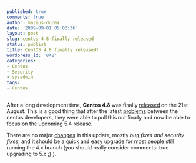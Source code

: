 ```yaml
---
published: true
comments: true
author: marius-ducea
date: '2009-09-01 05:03:36'
layout: post
slug: centos-4-8-finally-released
status: publish
title: CentOS 4.8 finally released!
wordpress_id: '842'
categories:
- Centos
- Security
- sysadmin
tags:
- Centos
---
```


After a long development time, **Centos 4.8** was finally [released](http://lists.centos.org/pipermail/centos-announce/2009-August/016106.html) on the 21st August. This is a good thing that after the latest [problems](http://www.centos.org/modules/news/article.php?storyid=381) between the centos developers, they were able to pull this out finally and now be able to focus on the upcoming 5.4 release.

There are no major [changes](http://www.centos.org/docs/4/4.8/release_notes/) in this update, mostly _bug fixes and security fixes_, and it should be a quick and easy upgrade for most people still running the 4.x branch (you should really consider comments: true
upgrading to 5.x ;) ).
